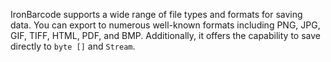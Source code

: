 IronBarcode supports a wide range of file types and formats for saving data. You can export to numerous well-known formats including PNG, JPG, GIF, TIFF, HTML, PDF, and BMP. Additionally, it offers the capability to save directly to `byte []` and `Stream`.